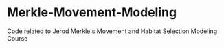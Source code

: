 # Merkle-Movement-Modeling
Code related to Jerod Merkle's Movement and Habitat Selection Modeling Course
